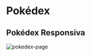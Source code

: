 # Pokédex

## Pokédex Responsiva
![pokedex-page](https://user-images.githubusercontent.com/31263324/180618227-4f84f6ca-8ebd-45f1-b715-8978f3adabde.png)
